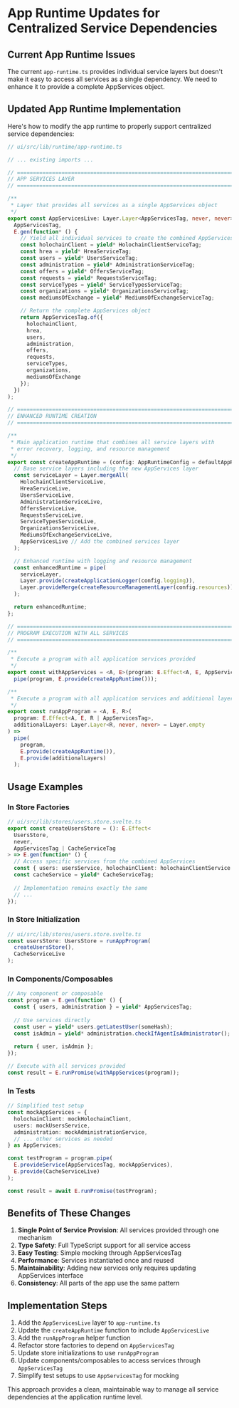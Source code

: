 # App Runtime Updates for Centralized Service Dependencies

## Current App Runtime Issues

The current `app-runtime.ts` provides individual service layers but doesn't make it easy to access all services as a single dependency. We need to enhance it to provide a complete AppServices object.

## Updated App Runtime Implementation

Here's how to modify the app runtime to properly support centralized service dependencies:

```typescript
// ui/src/lib/runtime/app-runtime.ts

// ... existing imports ...

// ========================================================================
// APP SERVICES LAYER
// ========================================================================

/**
 * Layer that provides all services as a single AppServices object
 */
export const AppServicesLive: Layer.Layer<AppServicesTag, never, never> = Layer.effect(
  AppServicesTag,
  E.gen(function* () {
    // Yield all individual services to create the combined AppServices object
    const holochainClient = yield* HolochainClientServiceTag;
    const hrea = yield* HreaServiceTag;
    const users = yield* UsersServiceTag;
    const administration = yield* AdministrationServiceTag;
    const offers = yield* OffersServiceTag;
    const requests = yield* RequestsServiceTag;
    const serviceTypes = yield* ServiceTypesServiceTag;
    const organizations = yield* OrganizationsServiceTag;
    const mediumsOfExchange = yield* MediumsOfExchangeServiceTag;

    // Return the complete AppServices object
    return AppServicesTag.of({
      holochainClient,
      hrea,
      users,
      administration,
      offers,
      requests,
      serviceTypes,
      organizations,
      mediumsOfExchange
    });
  })
);

// ========================================================================
// ENHANCED RUNTIME CREATION
// ========================================================================

/**
 * Main application runtime that combines all service layers with
 * error recovery, logging, and resource management
 */
export const createAppRuntime = (config: AppRuntimeConfig = defaultAppRuntimeConfig) => {
  // Base service layers including the new AppServices layer
  const serviceLayer = Layer.mergeAll(
    HolochainClientServiceLive,
    HreaServiceLive,
    UsersServiceLive,
    AdministrationServiceLive,
    OffersServiceLive,
    RequestsServiceLive,
    ServiceTypesServiceLive,
    OrganizationsServiceLive,
    MediumsOfExchangeServiceLive,
    AppServicesLive // Add the combined services layer
  );

  // Enhanced runtime with logging and resource management
  const enhancedRuntime = pipe(
    serviceLayer,
    Layer.provide(createApplicationLogger(config.logging)),
    Layer.provideMerge(createResourceManagementLayer(config.resources))
  );

  return enhancedRuntime;
};

// ========================================================================
// PROGRAM EXECUTION WITH ALL SERVICES
// ========================================================================

/**
 * Execute a program with all application services provided
 */
export const withAppServices = <A, E>(program: E.Effect<A, E, AppServicesTag>) =>
  pipe(program, E.provide(createAppRuntime()));

/**
 * Execute a program with all application services and additional layers
 */
export const runAppProgram = <A, E, R>(
  program: E.Effect<A, E, R | AppServicesTag>,
  additionalLayers: Layer.Layer<R, never, never> = Layer.empty
) => 
  pipe(
    program,
    E.provide(createAppRuntime()),
    E.provide(additionalLayers)
  );
```

## Usage Examples

### In Store Factories

```typescript
// ui/src/lib/stores/users.store.svelte.ts
export const createUsersStore = (): E.Effect<
  UsersStore,
  never,
  AppServicesTag | CacheServiceTag
> => E.gen(function* () {
  // Access specific services from the combined AppServices
  const { users: usersService, holochainClient: holochainClientService } = yield* AppServicesTag;
  const cacheService = yield* CacheServiceTag;
  
  // Implementation remains exactly the same
  // ...
});
```

### In Store Initialization

```typescript
// ui/src/lib/stores/users.store.svelte.ts
const usersStore: UsersStore = runAppProgram(
  createUsersStore(),
  CacheServiceLive
);
```

### In Components/Composables

```typescript
// Any component or composable
const program = E.gen(function* () {
  const { users, administration } = yield* AppServicesTag;
  
  // Use services directly
  const user = yield* users.getLatestUser(someHash);
  const isAdmin = yield* administration.checkIfAgentIsAdministrator();
  
  return { user, isAdmin };
});

// Execute with all services provided
const result = E.runPromise(withAppServices(program));
```

### In Tests

```typescript
// Simplified test setup
const mockAppServices = {
  holochainClient: mockHolochainClient,
  users: mockUsersService,
  administration: mockAdministrationService,
  // ... other services as needed
} as AppServices;

const testProgram = program.pipe(
  E.provideService(AppServicesTag, mockAppServices),
  E.provide(CacheServiceLive)
);

const result = await E.runPromise(testProgram);
```

## Benefits of These Changes

1. **Single Point of Service Provision**: All services provided through one mechanism
2. **Type Safety**: Full TypeScript support for all service access
3. **Easy Testing**: Simple mocking through AppServicesTag
4. **Performance**: Services instantiated once and reused
5. **Maintainability**: Adding new services only requires updating AppServices interface
6. **Consistency**: All parts of the app use the same pattern

## Implementation Steps

1. Add the `AppServicesLive` layer to `app-runtime.ts`
2. Update the `createAppRuntime` function to include `AppServicesLive`
3. Add the `runAppProgram` helper function
4. Refactor store factories to depend on `AppServicesTag`
5. Update store initializations to use `runAppProgram`
6. Update components/composables to access services through `AppServicesTag`
7. Simplify test setups to use `AppServicesTag` for mocking

This approach provides a clean, maintainable way to manage all service dependencies at the application runtime level.